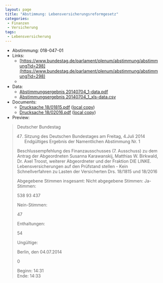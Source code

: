 ```yaml
---
layout: page
title: "Abstimmung: Lebensversicherungsreformgesetz"
categories:
 - Finanzen
 - Versicherung
tags:
 - Lebensversicherung
---
```


* Abstimmung: 018-047-01
* Links: 
    * [https://www.bundestag.de/parlament/plenum/abstimmung/abstimmung?id=298](https://www.bundestag.de/parlament/plenum/abstimmung/abstimmung?id=298)
    * 
* Data: 
    * [Abstimmungsergebnis 20140704_1-data.pdf](/res/abstimmungsliste/20140704_1-data.pdf)
    * [Abstimmungsergebnis 20140704_1_xls-data.csv](/res/abstimmungsliste/analyses/20140704_1_xls-data.csv)
* Documents: 
    * [Drucksache 18/01815.pdf](http://dip21.bundestag.de/dip21/btd/18/018/1801815.pdf) ([local copy](/res/abstimmungsdaten/018-047-01/1801815.pdf))
    * [Drucksache 18/02016.pdf](http://dip21.bundestag.de/dip21/btd/18/020/1802016.pdf) ([local copy](/res/abstimmungsdaten/018-047-01/1802016.pdf))
* Preview: 
> Deutscher Bundestag
> 
> 47. Sitzung des Deutschen Bundestages
> am Freitag, 4.Juli 2014
> Endgültiges Ergebnis der Namentlichen Abstimmung Nr. 1
> 
> Beschlussempfehlung des Finanzausschusses (7. Ausschuss) zu dem Antrag der
> Abgeordneten Susanna Karawanskij, Matthias W. Birkwald, Dr. Axel Troost, weiterer
> Abgeordneter und der Fraktion DIE LINKE.
> Lebensversicherungen auf den Prüfstand stellen - Kein Schnellverfahren zu Lasten der
> Versicherten
> Drs. 18/1815 und 18/2016
> 
> Abgegebene Stimmen insgesamt:
> Nicht abgegebene Stimmen:
> Ja-Stimmen:
> 
> 538
> 93
> 437
> 
> Nein-Stimmen:
> 
> 47
> 
> Enthaltungen:
> 
> 54
> 
> Ungültige:
> 
> Berlin, den 04.07.2014
> 
> 0
> 
> Beginn: 14:31  
> Ende: 14:33
